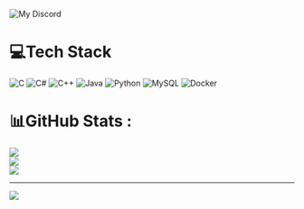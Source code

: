 
![My Discord](https://discord-readme-badge.vercel.app/api?id=303856669996089355)
# 💻Tech Stack
![C](https://img.shields.io/badge/c-%2300599C.svg?style=for-the-badge&logo=c&logoColor=white) ![C#](https://img.shields.io/badge/c%23-%23239120.svg?style=for-the-badge&logo=c-sharp&logoColor=white) ![C++](https://img.shields.io/badge/c++-%2300599C.svg?style=for-the-badge&logo=c%2B%2B&logoColor=white) ![Java](https://img.shields.io/badge/java-%23ED8B00.svg?style=for-the-badge&logo=java&logoColor=white) ![Python](https://img.shields.io/badge/python-3670A0?style=for-the-badge&logo=python&logoColor=ffdd54) ![MySQL](https://img.shields.io/badge/mysql-%2300f.svg?style=for-the-badge&logo=mysql&logoColor=white) ![Docker](https://img.shields.io/badge/docker-%230db7ed.svg?style=for-the-badge&logo=docker&logoColor=white)
# 📊GitHub Stats :
![](https://github-readme-stats.vercel.app/api?username=YanoirZ&theme=radical&hide_border=false&include_all_commits=false&count_private=false)<br/>
![](https://github-readme-streak-stats.herokuapp.com/?user=YanoirZ&theme=radical&hide_border=false)<br/>
![](https://github-readme-stats.vercel.app/api/top-langs/?username=YanoirZ&theme=radical&hide_border=false&include_all_commits=false&count_private=false&layout=compact)

---
[![](https://visitcount.itsvg.in/api?id=YanoirZ&icon=2&color=0)](https://visitcount.itsvg.in)
